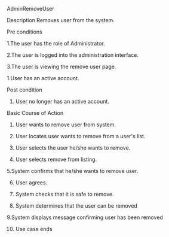 AdminRemoveUser

Description Removes user from the system.

Pre conditions

1.The user has the role of Administrator.

2.The user is logged into the administration interface.

3.The user is viewing the remove user  page.

1.User has an active account.

Post condition

1. User no longer has an active account.

Basic Course of Action

1. User wants to remove user from system.

2. User locates user wants to remove from a user's list.

3. User selects the user he/she wants to remove.

4. User selects remove from listing.

5.System confirms that he/she wants to remove user.

6. User agrees.

7. System checks that it is safe to remove.

8. System determines that the user can be removed

9.System displays message confirming user has been removed

10. Use case ends